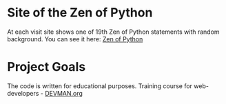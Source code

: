 # Site of the Zen of Python 

At each visit site shows one of 19th Zen of Python statements with random background.
You can see it here: [Zen of Python](https://sokolovdp.github.io)

# Project Goals

The code is written for educational purposes. 
Training course for web-developers - [DEVMAN.org](https://devman.org)
